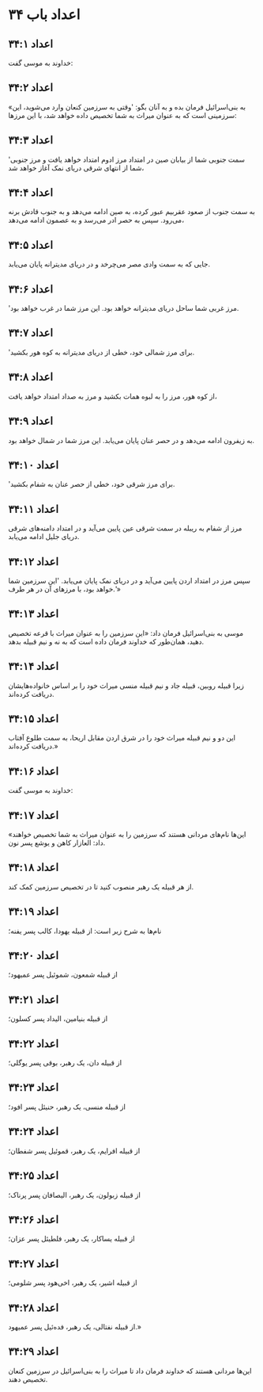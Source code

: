 # اعداد باب ۳۴

## اعداد ۳۴:۱
خداوند به موسی گفت:

## اعداد ۳۴:۲
«به بنی‌اسرائیل فرمان بده و به آنان بگو: 'وقتی به سرزمین کنعان وارد می‌شوید، این سرزمینی است که به عنوان میراث به شما تخصیص داده خواهد شد، با این مرزها:

## اعداد ۳۴:۳
'سمت جنوبی شما از بیابان صین در امتداد مرز ادوم امتداد خواهد یافت و مرز جنوبی شما از انتهای شرقی دریای نمک آغاز خواهد شد،

## اعداد ۳۴:۴
به سمت جنوب از صعود عقربیم عبور کرده، به صین ادامه می‌دهد و به جنوب قادش برنه می‌رود. سپس به حصر ادر می‌رسد و به عصمون ادامه می‌دهد،

## اعداد ۳۴:۵
جایی که به سمت وادی مصر می‌چرخد و در دریای مدیترانه پایان می‌یابد.

## اعداد ۳۴:۶
'مرز غربی شما ساحل دریای مدیترانه خواهد بود. این مرز شما در غرب خواهد بود.

## اعداد ۳۴:۷
'برای مرز شمالی خود، خطی از دریای مدیترانه به کوه هور بکشید.

## اعداد ۳۴:۸
از کوه هور، مرز را به لبوه همات بکشید و مرز به صداد امتداد خواهد یافت،

## اعداد ۳۴:۹
به زیفرون ادامه می‌دهد و در حصر عنان پایان می‌یابد. این مرز شما در شمال خواهد بود.

## اعداد ۳۴:۱۰
'برای مرز شرقی خود، خطی از حصر عنان به شفام بکشید.

## اعداد ۳۴:۱۱
مرز از شفام به ریبله در سمت شرقی عین پایین می‌آید و در امتداد دامنه‌های شرقی دریای جلیل ادامه می‌یابد.

## اعداد ۳۴:۱۲
سپس مرز در امتداد اردن پایین می‌آید و در دریای نمک پایان می‌یابد. 'این سرزمین شما خواهد بود، با مرزهای آن در هر طرف.'»

## اعداد ۳۴:۱۳
موسی به بنی‌اسرائیل فرمان داد: «این سرزمین را به عنوان میراث با قرعه تخصیص دهید، همان‌طور که خداوند فرمان داده است که به نه و نیم قبیله بدهد.

## اعداد ۳۴:۱۴
زیرا قبیله روبین، قبیله جاد و نیم قبیله منسی میراث خود را بر اساس خانواده‌هایشان دریافت کرده‌اند.

## اعداد ۳۴:۱۵
این دو و نیم قبیله میراث خود را در شرق اردن مقابل اریحا، به سمت طلوع آفتاب دریافت کرده‌اند.»

## اعداد ۳۴:۱۶
خداوند به موسی گفت:

## اعداد ۳۴:۱۷
«این‌ها نام‌های مردانی هستند که سرزمین را به عنوان میراث به شما تخصیص خواهند داد: العازار کاهن و یوشع پسر نون.

## اعداد ۳۴:۱۸
از هر قبیله یک رهبر منصوب کنید تا در تخصیص سرزمین کمک کند.

## اعداد ۳۴:۱۹
نام‌ها به شرح زیر است: از قبیله یهودا، کالب پسر یفنه؛

## اعداد ۳۴:۲۰
از قبیله شمعون، شموئیل پسر عمیهود؛

## اعداد ۳۴:۲۱
از قبیله بنیامین، الیداد پسر کسلون؛

## اعداد ۳۴:۲۲
از قبیله دان، یک رهبر، بوقی پسر یوگلی؛

## اعداد ۳۴:۲۳
از قبیله منسی، یک رهبر، حنیئل پسر افود؛

## اعداد ۳۴:۲۴
از قبیله افرایم، یک رهبر، قموئیل پسر شفطان؛

## اعداد ۳۴:۲۵
از قبیله زبولون، یک رهبر، الیصافان پسر پرناک؛

## اعداد ۳۴:۲۶
از قبیله یساکار، یک رهبر، فلطیئل پسر عزان؛

## اعداد ۳۴:۲۷
از قبیله اشیر، یک رهبر، اخی‌هود پسر شلومی؛

## اعداد ۳۴:۲۸
از قبیله نفتالی، یک رهبر، فده‌ئیل پسر عمیهود.»

## اعداد ۳۴:۲۹
این‌ها مردانی هستند که خداوند فرمان داد تا میراث را به بنی‌اسرائیل در سرزمین کنعان تخصیص دهند.
